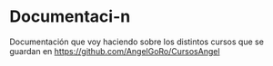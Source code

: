 # Documentaci-n
Documentación que voy haciendo sobre los distintos cursos que se guardan en https://github.com/AngelGoRo/CursosAngel

